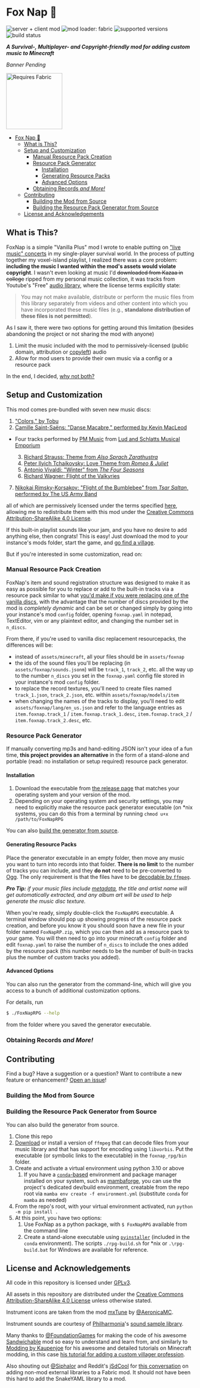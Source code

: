 # Fox Nap 🦊
![server + client mod](https://img.shields.io/badge/Server\/Client-both-purple)
![mod loader: fabric](https://img.shields.io/badge/Mod_Loader-fabric-dbd0b4)
![supported versions](https://img.shields.io/badge/Supported_Versions-1.19,1.19.2,1.19.3-blue)
![build status](https://github.com/OpenBagTwo/FoxNap/actions/workflows/build.yml/badge.svg)

_**A Survival-, Multiplayer- and Copyright-friendly mod for adding custom music to Minecraft**_

_Banner Pending_

<img src="https://i.imgur.com/Ol1Tcf8.png" alt="Requires Fabric" width="150"/>

<!-- TOC -->
* [Fox Nap 🦊](#fox-nap-)
  * [What is This?](#what-is-this)
  * [Setup and Customization](#setup-and-customization)
    * [Manual Resource Pack Creation](#manual-resource-pack-creation)
    * [Resource Pack Generator](#resource-pack-generator)
      * [Installation](#installation)
      * [Generating Resource Packs](#generating-resource-packs)
      * [Advanced Options](#advanced-options)
    * [Obtaining Records _and More!_](#obtaining-records-and-more)
  * [Contributing](#contributing)
    * [Building the Mod from Source](#building-the-mod-from-source)
    * [Building the Resource Pack Generator from Source](#building-the-resource-pack-generator-from-source)
  * [License and Acknowledgements](#license-and-acknowledgements)
<!-- TOC -->

## What is This?

FoxNap is a simple "Vanilla Plus" mod I wrote to enable putting on
["live music" concerts](https://www.google.com/search?q=lip+syncing+concert) in my
single-player survival world. In the process of putting together my voxel-island playlist,
I realized there was a core problem: **including the music I wanted within the mod's assets
would violate copyright**. I wasn't even looking at music I'd ~~downloaded from Kazaa in college~~
ripped from my personal music collection, it was tracks from Youtube's "Free"
[audio library](youtube.com/audiolibrary), where the license terms explicitly state:

> You may not make available, distribute or perform the music files from this library separately
> from videos and other content into which you have incorporated these music files
> (e.g., **standalone distribution of these files is not permitted**).

As I saw it, there were two options for getting around this limitation (besides abandoning the
project or not sharing the mod with anyone)

1. Limit the music included with the mod to permissively-licensed (public domain, attribution or
   [copyleft](https://www.gnu.org/licenses/copyleft.en.html)) audio
1. Allow for mod users to provide their own music via a config or a resource pack

In the end, I decided, [why not both?](https://www.youtube.com/watch?v=vqgSO8_cRio&t=5s)

## Setup and Customization

This mod comes pre-bundled with seven new music discs:

1. ["Colors," by Tobu](https://www.youtube.com/watch?v=eyLml-zzXzw)
2. [Camille Saint-Saëns: "Danse Macabre," performed by Kevin MacLeod](https://freemusicarchive.org/music/Kevin_MacLeod/Classical_Sampler)
* Four tracks performed by [PM Music](https://pmmusic.pro)
  from [Lud and Schlatts Musical Emporium](https://www.youtube.com/channel/UCFbtXFIaAJ0fOtgyeDs8Jog/)

  3. [Richard Strauss: Theme from _Also Sprach Zarathustra_](https://www.youtube.com/watch?v=9K3GQdD30F0)
  4. [Peter Ilyich Tchaikovsky: Love Theme from _Romeo & Juliet_](https://www.youtube.com/watch?v=unvW5g_YWEk)
  5. [Antonio Vivaldi: "Winter" from _The Four Seasons_](https://www.youtube.com/watch?v=VBSP75pr2bg)
  6. [Richard Wagner: Flight of the Valkyries](https://www.youtube.com/watch?v=uNkRW_9pHRQ)
 
7. [Nikokai Rimsky-Korsakov: "Flight of the Bumblebee" from _Tsar Saltan_, performed by The US Army Band](https://commons.wikimedia.org/wiki/File:Rimsky-Korsakov_-_flight_of_the_bumblebee.oga)

all of which are permissively licensed under the terms specified
[here](src/main/resources/assets/foxnap/sounds/records/LICENSES.md), allowing me to redistribute
them with this mod under the [Creative Commons Attribution-ShareAlike 4.0 License](https://creativecommons.org/licenses/by-sa/4.0/).

If this built-in playlist sounds like your jam, and you have no desire to add anything else, then
congrats! This is easy! Just download the mod to your instance's mods folder, start the game, and
[go find a village](#obtaining-records-and-more).

But if you're interested in some customization, read on:

### Manual Resource Pack Creation

FoxNap's item and sound registration structure was designed to make it as easy as possible for you
to replace or add to the built-in tracks via a resource pack similar to what 
[you'd make if you were replacing one of the vanilla discs](https://www.planetminecraft.com/blog/how-to-add-costume-music-the-easy-way-1-12/),
with the advantage that the number of discs provided by the mod is _completely dynamic_ and can be
set or changed simply by going into your instance's mod `config` folder, opening `foxnap.yaml` in
notepad, TextEditor, vim or any plaintext editor, and changing the number set in `n_discs`.

From there, if you're used to vanilla disc replacement resourcepacks, the differences will be:
- instead of `assets/minecraft`, all your files should be in `assets/foxnap`
- the ids of the sound files you'll be replacing (in `assets/foxnap/sounds.jsonm`) will be
  `track_1`, `track_2`, etc. all the way up to the number `n_discs` you set in the `foxnap.yaml`
  config file stored in your instance's mod `config` folder.
- to replace the record textures, you'll need to create files named `track_1.json`, `track_2.json`,
  etc. within `assets/foxnap/models/item`
- when changing the names of the tracks to display, you'll need to edit
  `assets/foxnap/lang/en_us.json` and refer to the language entries as `item.foxnap.track_1` /
  `item.foxnap.track_1.desc`, `item.foxnap.track_2` / `item.foxnap.track_2.desc`, etc.

### Resource Pack Generator

If manually converting mp3s and hand-editing JSON isn't your idea of a fun time, **this project
provides an alternative** in the form of a stand-alone and portable (read: no installation or
setup required) resource pack generator.

#### Installation

1. Download the executable from [the release page](../../releases) that
   matches your operating system and your version of the mod.
1. Depending on your operating system and security settings, you may need
   to explicitly make the resource pack generator executable (on \*nix systems,
   you can do this from a terminal by running `chmod u+x /path/to/FoxNapRPG`

You can also [build the generator from source](#building-the-resource-pack-generator-from-source).

#### Generating Resource Packs

Place the generator executable in an empty folder, then move any music you
want to turn into records into that folder. **There is no limit** to the
number of tracks you can include, and they **do not** need to be pre-converted
to [Ogg](https://en.wikipedia.org/wiki/Ogg). The only requirement is that
the files have to be
[decodable by `ffmpeg`](https://www.ffmpeg.org/general.html#Supported-File-Formats_002c-Codecs-or-Features).

_**Pro Tip:** if your music files include [metadata](https://en.wikipedia.org/wiki/ID3), the title
and artist
name will get automatically extracted, and any album art will be used to help generate the music
disc texture._

When you're ready, simply double-click the `FoxNapRPG` executable. A terminal window should pop
up showing progress of the resource pack creation, and before you know it you should soon have a
new file in your folder named `FoxNapRP.zip`, which you can then add as a resource pack to your
game. You will then need to go into your minecraft `config` folder and edit `foxnap.yaml` to raise
the number of `n_discs` to include the ones added by the resource pack (this number needs to be
the number of built-in tracks plus the number of custom tracks you added).

#### Advanced Options

You can also run the generator from the command-line, which will give you access to a bunch of
additional customization options.

For details, run

```bash
$ ./FoxNapRPG --help
```

from the folder where you saved the generator executable.

### Obtaining Records _and More!_

## Contributing

Find a bug? Have a suggestion or a question? Want to contribute a new feature or enhancement?
[Open an issue](https://github.com/OpenBagTwo/FoxNap/issues/new)!

### Building the Mod from Source

### Building the Resource Pack Generator from Source

You can also build the generator from source.

1. Clone this repo
1. [Download](https://ffmpeg.org/download.html) or install a version of `ffmpeg` that can decode
   files from your music library and that has support for encoding using `libvorbis`. Put the
   executable (or symbolic links to the executable) in the `foxnap_rpg/bin` folder.
1. Create and activate a virtual environment using python 3.10 or above
    1. If you have a [`conda`-based](https://docs.conda.io/en/latest/) environment and package manager installed on your
       system, such as [mambaforge](https://github.com/conda-forge/miniforge#mambaforge), you can use the project's
       dedicated dev/build environment, creatable from the repo root via
       `mamba env create -f environment.yml` (substitute `conda` for `mamba` as needed)
1. From the repo's root, with your virtual environment activated, run `python -m pip install .`
1. At this point, you have two options:
    1. Use FoxNap as a python package, with `$ FoxNapRPG` available from the command line
    1. Create a stand-alone executable using [`pyinstaller`](https://pyinstaller.org/en/stable/) (included in the `conda`
       environment). The scripts `./rpg-build.sh` for \*nix or `.\rpg-build.bat` for Windows are available for reference.

## License and Acknowledgements

All code in this repository is licensed under
[GPLv3](https://www.gnu.org/licenses/gpl-3.0.en.html).

All assets in this repository are distributed under the
[Creative Commons Attribution-ShareAlike 4.0 License](https://creativecommons.org/licenses/by-sa/4.0/)
unless
otherwise stated.

Instrument icons are taken from the mod [mxTune](https://github.com/AeronicaMC/mxTune)
by [@AeronicaMC](https://github.com/AeronicaMC).

Instrument sounds are courtesy of [Philharmonia](https://philharmonia.co.uk)'s
[sound sample library](https://philharmonia.co.uk/resources/sound-samples/).

Many thanks to [@FoundationGames](https://github.com/FoundationGames) for making the code of
his awesome [Sandwichable](https://github.com/FoundationGames/Sandwichable) mod so easy to
understand and learn from, and similarly to
[Modding by Kaupenjoe](https://www.youtube.com/c/TKaupenjoe) for his awesome and detailed
tutorials on Minecraft modding, in this case
[his tutorial for adding a custom villager profession](https://gist.github.com/Kaupenjoe/237846a971fdd254c7da9639c85e65c1).

Also shouting out [@Siphalor](https://github.com/Siphalor) and Reddit's
[jSdCool](https://www.reddit.com/user/jSdCool/) for
[this conversation](https://www.reddit.com/r/fabricmc/comments/mkumx8/comment/gticqn2/) on adding
non-mod external libraries to a Fabric mod. It should not have been this hard to add the SnakeYAML
library to a mod.
